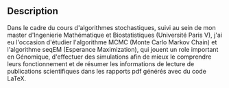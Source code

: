 ## Description 

Dans le cadre du cours d'algorithmes stochastiques, suivi au sein de mon master d'Ingenierie Mathématique et Biostatistiques (Université Paris V), 
j'ai eu l'occasion d'étudier l'algorithme MCMC (Monte Carlo Markov Chain) et l'algorithme seqEM (Esperance Maximization), qui jouent un role important en 
Génomique, d'effectuer des simulations afin de mieux le comprendre leurs fonctionnement et de résumer les informations de lecture de publications scientifiques 
dans les rapports pdf générés avec du code LaTeX.
